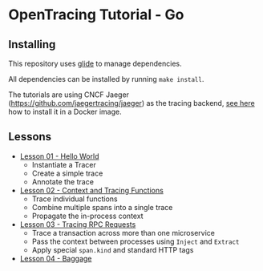 # OpenTracing Tutorial - Go

## Installing

This repository uses [glide](https://github.com/Masterminds/glide) to manage dependencies.

All dependencies can be installed by running `make install`.

The tutorials are using CNCF Jaeger (https://github.com/jaegertracing/jaeger) as the tracing backend, 
[see here](../README.md) how to install it in a Docker image.

## Lessons

* [Lesson 01 - Hello World](lesson01)
  * Instantiate a Tracer
  * Create a simple trace
  * Annotate the trace
* [Lesson 02 - Context and Tracing Functions](lesson02)
  * Trace individual functions
  * Combine multiple spans into a single trace
  * Propagate the in-process context
* [Lesson 03 - Tracing RPC Requests](lesson03)
  * Trace a transaction across more than one microservice
  * Pass the context between processes using `Inject` and `Extract`
  * Apply special `span.kind` and standard HTTP tags
* [Lesson 04 - Baggage](lesson04)

